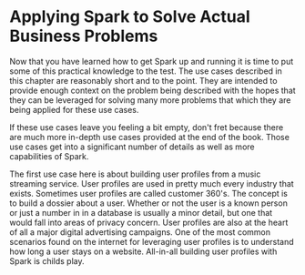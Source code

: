 # Applying Spark to Solve Actual Business Problems
Now that you have learned how to get Spark up and running it is time to put some of this practical knowledge to the test. The use cases described in this chapter are reasonably short and to the point. They are intended to provide enough context on the problem being described with the hopes that they can be leveraged for solving many more problems that which they are being applied for these use cases.

If these use cases leave you feeling a bit empty, don't fret because there are much more in-depth use cases provided at the end of the book. Those use cases get into a significant number of details as well as more capabilities of Spark.

The first use case here is about building user profiles from a music streaming service. User profiles are used in pretty much every industry that exists. Sometimes user profiles are called customer 360's. The concept is to build a dossier about a user. Whether or not the user is a known person or just a number in in a database is usually a minor detail, but one that would fall into areas of privacy concern. User profiles are also at the heart of all a major digital advertising campaigns. One of the most common scenarios found on the internet for leveraging user profiles is to understand how long a user stays on a website. All-in-all building user profiles with Spark is childs play.  
